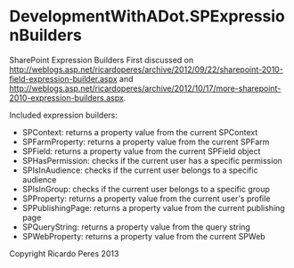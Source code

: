DevelopmentWithADot.SPExpressionBuilders
======================================

SharePoint Expression Builders
First discussed on http://weblogs.asp.net/ricardoperes/archive/2012/09/22/sharepoint-2010-field-expression-builder.aspx and http://weblogs.asp.net/ricardoperes/archive/2012/10/17/more-sharepoint-2010-expression-builders.aspx.

Included expression builders:
- SPContext: returns a property value from the current SPContext
- SPFarmProperty: returns a property value from the current SPFarm
- SPField: returns a property value from the current SPField object
- SPHasPermission: checks if the current user has a specific permission
- SPIsInAudience: checks if the current user belongs to a specific audience
- SPIsInGroup: checks if the current user belongs to a specific group
- SPProperty: returns a property value from the current user's profile
- SPPublishingPage: returns a property value from the current publishing page
- SPQueryString: returns a property value from the query string
- SPWebProperty: returns a property value from the current SPWeb

Copyright Ricardo Peres 2013
